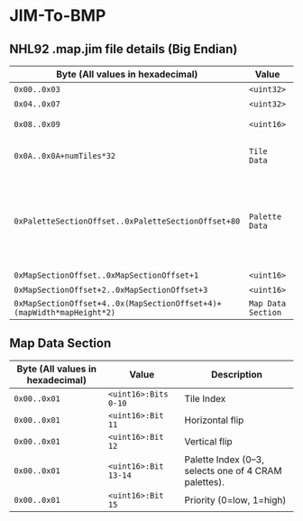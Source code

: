 # JIM-To-BMP



## NHL92 .map.jim file details (Big Endian)
| Byte (All values in hexadecimal)              | Value         | Description |
| --------                                      | -------       | -------     |
| `0x00..0x03`                                  | `<uint32>`    | Palette Section Offset |
| `0x04..0x07`                                  | `<uint32>`    | Map Section Offset |
| `0x08..0x09`                                  | `<uint16>`    | Number of Tiles/Stamps |
| `0x0A..0x0A+numTiles*32`                      | `Tile Data`   | Raw 8x8 tile data, 4 bits per pixel, 32 bytes per tile. |
| `0xPaletteSectionOffset..0xPaletteSectionOffset+80`| `Palette Data`| 128 bytes of Palette Data. 4 palettes of 16 colors. Each color is 2 bytes in Genesis format (0000BBB0GGG0RRR0, where BBB=Blue bits, GGG=Green bits, RRR=Red bits). |
| `0xMapSectionOffset..0xMapSectionOffset+1`  | `<uint16>`    | Map Width |
| `0xMapSectionOffset+2..0xMapSectionOffset+3`| `<uint16>`    | Map Height |
| `0xMapSectionOffset+4..0x(MapSectionOffset+4)+(mapWidth*mapHeight*2)`| `Map Data Section`    | Map Data |

## Map Data Section
| Byte (All values in hexadecimal)              | Value         | Description |
| --------                                      | -------       | -------     |
| `0x00..0x01`  | `<uint16>:Bits 0-10` | Tile Index |
| `0x00..0x01`  | `<uint16>:Bit 11`    | Horizontal flip |
| `0x00..0x01`  | `<uint16>:Bit 12`    | Vertical flip |
| `0x00..0x01`  | `<uint16>:Bit 13-14` | Palette Index (0–3, selects one of 4 CRAM palettes). |
| `0x00..0x01`  | `<uint16>:Bit 15` | Priority (0=low, 1=high) | 

